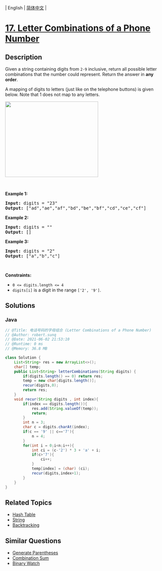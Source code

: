 
| English | [简体中文](README.md) |

# [17. Letter Combinations of a Phone Number](https://leetcode.cn//problems/letter-combinations-of-a-phone-number/)

## Description

<p>Given a string containing digits from <code>2-9</code> inclusive, return all possible letter combinations that the number could represent. Return the answer in <strong>any order</strong>.</p>

<p>A mapping of digits to letters (just like on the telephone buttons) is given below. Note that 1 does not map to any letters.</p>
<img alt="" src="https://assets.leetcode.com/uploads/2022/03/15/1200px-telephone-keypad2svg.png" style="width: 300px; height: 243px;" />
<p>&nbsp;</p>
<p><strong class="example">Example 1:</strong></p>

<pre>
<strong>Input:</strong> digits = &quot;23&quot;
<strong>Output:</strong> [&quot;ad&quot;,&quot;ae&quot;,&quot;af&quot;,&quot;bd&quot;,&quot;be&quot;,&quot;bf&quot;,&quot;cd&quot;,&quot;ce&quot;,&quot;cf&quot;]
</pre>

<p><strong class="example">Example 2:</strong></p>

<pre>
<strong>Input:</strong> digits = &quot;&quot;
<strong>Output:</strong> []
</pre>

<p><strong class="example">Example 3:</strong></p>

<pre>
<strong>Input:</strong> digits = &quot;2&quot;
<strong>Output:</strong> [&quot;a&quot;,&quot;b&quot;,&quot;c&quot;]
</pre>

<p>&nbsp;</p>
<p><strong>Constraints:</strong></p>

<ul>
	<li><code>0 &lt;= digits.length &lt;= 4</code></li>
	<li><code>digits[i]</code> is a digit in the range <code>[&#39;2&#39;, &#39;9&#39;]</code>.</li>
</ul>


## Solutions


### Java

```Java
// @Title: 电话号码的字母组合 (Letter Combinations of a Phone Number)
// @Author: robert.sunq
// @Date: 2021-06-02 21:53:10
// @Runtime: 0 ms
// @Memory: 36.8 MB

class Solution {
    List<String> res = new ArrayList<>();
    char[] temp;
    public List<String> letterCombinations(String digits) {
        if(digits.length() == 0) return res;
        temp = new char[digits.length()];
        recur(digits,0);
        return res;
    }
    void recur(String digits , int index){
        if(index == digits.length()){
            res.add(String.valueOf(temp));
            return;
        }
        int n = 3;
        char c = digits.charAt(index);
        if(c == '9' || c=='7'){
            n = 4;
        }
        for(int i = 0;i<n;i++){
            int ci = (c-'2') * 3 + 'a' + i;
            if(c>'7'){
                ci++;
            }
            temp[index] = (char) (ci);
            recur(digits,index+1);
        }
    }
}
```



## Related Topics

- [Hash Table](https://leetcode.cn//tag/hash-table)
- [String](https://leetcode.cn//tag/string)
- [Backtracking](https://leetcode.cn//tag/backtracking)

## Similar Questions

- [Generate Parentheses](../generate-parentheses/README_EN.md)
- [Combination Sum](../combination-sum/README_EN.md)
- [Binary Watch](../binary-watch/README_EN.md)
